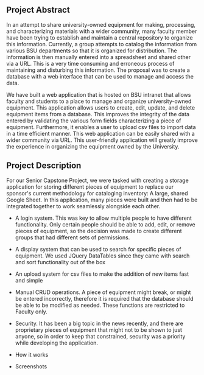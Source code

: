 
## Project Abstract 
In an attempt to share university-owned equipment for making, processing, and characterizing materials with a wider community, many faculty member have been trying to establish and maintain a central repository to organize this information. Currently, a group attempts to catalog the information from various BSU departments so that it is organized for distribution. The information is then manually entered into a spreadsheet and shared other via a URL. This is a very time consuming and erroneous process of maintaining and disturbing this information. The proposal was to create a database with a web interface that can be used to manage and access the data.

We have built a web application that is hosted on BSU intranet that allows faculty and students to a place to manage and organize university-owned equipment. This application allows users to create, edit, update, and delete equipment items from a database. This improves the integrity of the data entered by validating the various form fields characterizing a piece of equipment. Furthermore, it enables a user to upload csv files to import data in a time efficient manner. This web application can be easily shared with a wider community via URL. This user-friendly application will greatly improve the experience in organizing the equipment owned by the University. 


## Project Description

For our Senior Capstone Project, we were tasked with creating a storage application for storing different pieces of equipment to replace our sponsor's current methodology for cataloging inventory: A large, shared Google Sheet. In this application, many pieces were built and then had to be integrated together to work seamlessly alongside each other.
- A login system. This was key to allow multiple people to have different functionality. Only certain people should be able to add, edit, or remove pieces of equipment, so the decision was made to create different groups that had different sets of permissions.
- A display system that can be used to search for specific pieces of equipment. We used JQuery DataTables since they came with search and sort functionality out of the box
- An upload system for csv files to make the addition of new items fast and simple
- Manual CRUD operations. A piece of equipment might break, or might be entered incorrectly, therefore it is required that the database should be able to be modified as needed. These functions are restricted to Faculty only.
- Security. It has been a big topic in the news recently, and there are proprietary pieces of equipment that might not to be shown to just anyone, so in order to keep that constrained, security was a priority while developing the application.


- How it works
- Screenshots
